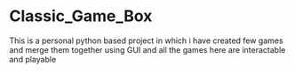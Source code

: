 # Classic_Game_Box
This is a personal python based project in which i have created few games and merge them together using GUI and all the games here are interactable and playable
